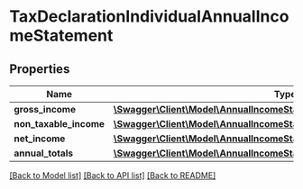 # TaxDeclarationIndividualAnnualIncomeStatement

## Properties
Name | Type | Description | Notes
------------ | ------------- | ------------- | -------------
**gross_income** | [**\Swagger\Client\Model\AnnualIncomeStatementIndividualGrossIncome**](AnnualIncomeStatementIndividualGrossIncome.md) |  | 
**non_taxable_income** | [**\Swagger\Client\Model\AnnualIncomeStatementIndividualNonTaxableIncome**](AnnualIncomeStatementIndividualNonTaxableIncome.md) |  | 
**net_income** | [**\Swagger\Client\Model\AnnualIncomeStatementIndividualNetIncome**](AnnualIncomeStatementIndividualNetIncome.md) |  | 
**annual_totals** | [**\Swagger\Client\Model\AnnualIncomeStatementIndividualAnnualTotals**](AnnualIncomeStatementIndividualAnnualTotals.md) |  | 

[[Back to Model list]](../../README.md#documentation-for-models) [[Back to API list]](../../README.md#documentation-for-api-endpoints) [[Back to README]](../../README.md)


